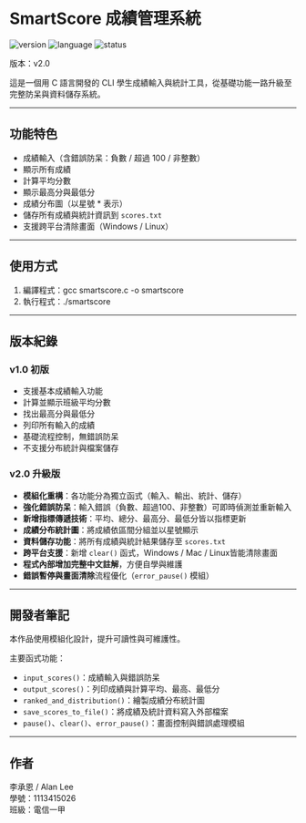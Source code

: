 # SmartScore 成績管理系統

![version](https://img.shields.io/badge/version-v2.0-blue)
![language](https://img.shields.io/badge/language-C-lightgrey)
![status](https://img.shields.io/badge/status-developing-yellow)

版本：v2.0

這是一個用 C 語言開發的 CLI 學生成績輸入與統計工具，從基礎功能一路升級至完整防呆與資料儲存系統。

---

## 功能特色
- 成績輸入（含錯誤防呆：負數 / 超過 100 / 非整數）
- 顯示所有成績
- 計算平均分數
- 顯示最高分與最低分
- 成績分布圖（以星號 * 表示）
- 儲存所有成績與統計資訊到 `scores.txt`
- 支援跨平台清除畫面（Windows / Linux）

---

## 使用方式
1. 編譯程式：gcc smartscore.c -o smartscore
2. 執行程式：./smartscore

---

## 版本紀錄

### v1.0 初版
- 支援基本成績輸入功能
- 計算並顯示班級平均分數
- 找出最高分與最低分
- 列印所有輸入的成績
- 基礎流程控制，無錯誤防呆
- 不支援分布統計與檔案儲存

### v2.0 升級版
- **模組化重構**：各功能分為獨立函式（輸入、輸出、統計、儲存）
- **強化錯誤防呆**：輸入錯誤（負數、超過100、非整數）可即時偵測並重新輸入
- **新增指標傳遞技術**：平均、總分、最高分、最低分皆以指標更新
- **成績分布統計圖**：將成績依區間分組並以星號顯示
- **資料儲存功能**：將所有成績與統計結果儲存至 `scores.txt`
- **跨平台支援**：新增 `clear()` 函式，Windows / Mac / Linux皆能清除畫面
- **程式內部增加完整中文註解**，方便自學與維護
- **錯誤暫停與畫面清除**流程優化（`error_pause()` 模組）

---

## 開發者筆記
本作品使用模組化設計，提升可讀性與可維護性。

主要函式功能：
- `input_scores()`：成績輸入與錯誤防呆
- `output_scores()`：列印成績與計算平均、最高、最低分
- `ranked_and_distribution()`：繪製成績分布統計圖
- `save_scores_to_file()`：將成績及統計資料寫入外部檔案
- `pause()`、`clear()`、`error_pause()`：畫面控制與錯誤處理模組

---

## 作者
李承恩 / Alan Lee  
學號：1113415026  
班級：電信一甲

